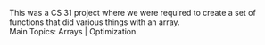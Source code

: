 This was a CS 31 project where we were required to create a set of functions that did various things with an array.<br />
Main Topics: Arrays | Optimization.
